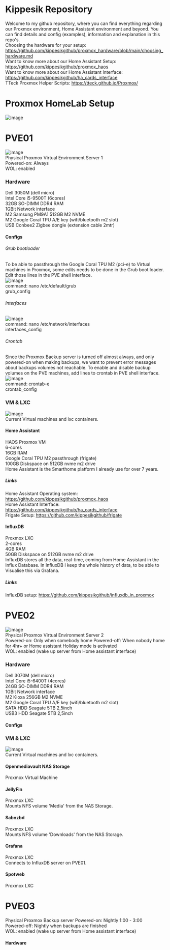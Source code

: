 # Kippesik Repository
Welcome to my github repository, where you can find everything regarding our Proxmox environment, Home Assistant environment and beyond. You can find details and config (examples), information and explanation in this repo's.  
Choosing the hardware for your setup: https://github.com/kippesikgithub/proxmox_hardware/blob/main/choosing_hardware.md  
Want to know more about our Home Assistant Setup: https://github.com/kippesikgithub/proxmox_haos  
Want to know more about our Home Assistant Interface: https://github.com/kippesikgithub/ha_cards_interface  
TTeck Proxmox Helper Scripts: https://tteck.github.io/Proxmox/  

# Proxmox HomeLab Setup
![image](https://github.com/kippesikgithub/proxmox_hardware/assets/100353268/81dd9d3f-46b1-4e24-82df-2ac8e78132d9)

# PVE01
![image](https://github.com/kippesikgithub/proxmox_hardware/assets/100353268/3ac955a4-0c3e-4253-a3b8-72d3de5ea0c0)  
Physical Proxmox Virtual Environment Server 1  
Powered-on: Always  
WOL: enabled  

### Hardware
Dell 3050M (dell micro)  
Intel Core i5-9500T (6cores)  
32GB SO-DIMM DDR4 RAM  
1GBit Network interface  
M2 Samsung PM9A1 512GB M2 NVME  
M2 Google Coral TPU A/E key (wifi/bluetooth m2 slot)  
USB Conbee2 Zigbee dongle (extension cable 2mtr)  

#### Configs
###### Grub bootloader
To be able to passthrough the Google Coral TPU M2 (pci-e) to Virtual machines in Proxmox, some edits needs to be done in the Grub boot loader. Edit those lines in the PVE shell interface.  
![image](https://github.com/kippesikgithub/proxmox_hardware/assets/100353268/51a79f4b-a887-45e1-9d19-c059c60b139a)  
command: nano /etc/default/grub  
grub_config  

###### Interfaces
![image](https://github.com/kippesikgithub/proxmox_hardware/assets/100353268/9d4b6f01-cba3-4acf-a712-731efbfce806)  
command: nano /etc/network/interfaces  
interfaces_config  

###### Crontab
Since the Proxmox Backup server is turned off almost always, and only powered-on when making backups, we want to prevent error messages about backups volumes not reachable. To enable and disable backup volumes on the PVE machines, add lines to crontab in PVE shell interface.  
![image](https://github.com/kippesikgithub/proxmox_hardware/assets/100353268/e68bac36-3d30-4187-a3bd-2880aa48437b)  
command: crontab-e  
crontab_config  

### VM & LXC
![image](https://github.com/kippesikgithub/proxmox_hardware/assets/100353268/92a23f71-2ff8-4d17-b046-8be6782eae04)  
Current Virtual machines and lxc containers.  

#### Home Assistant
HAOS Proxmox VM  
6-cores  
16GB RAM  
Google Coral TPU M2 passthrough (frigate)  
100GB Diskspace on 512GB nvme m2 drive  
Home Assistant is the Smarthome platform I already use for over 7 years.

##### Links
Home Assistant Operating system: https://github.com/kippesikgithub/proxmox_haos  
Home Assistant Interface: https://github.com/kippesikgithub/ha_cards_interface  
Frigate Setup: https://github.com/kippesikgithub/frigate  

#### InfluxDB
Proxmox LXC  
2-cores  
4GB RAM  
50GB Diskspace on 512GB nvme m2 drive  
InfluxDB stores all the data, real-time, coming from Home Assistant in the Influx Database. In InfluxDB I keep the whole history of data, to be able to Visualise this via Grafana.

##### Links
InfluxDB setup: https://github.com/kippesikgithub/influxdb_in_proxmox  


# PVE02
![image](https://github.com/kippesikgithub/proxmox_hardware/assets/100353268/a2c23de5-c9cf-4071-bd5d-27aa684873a8)  
Physical Proxmox Virtual Environment Server 2  
Powered-on: Only when somebody home
Powered-off: When nobody home for 4hr+ or Home assistant Holiday mode is activated  
WOL: enabled (wake up server from Home assistant interface)  

### Hardware
Dell 3070M (dell micro)  
Intel Core i5-6400T (4cores)  
24GB SO-DIMM DDR4 RAM  
1GBit Network interface  
M2 Kioxa 256GB M2 NVME  
M2 Google Coral TPU A/E key (wifi/bluetooth m2 slot)  
SATA HDD Seagate 5TB 2,5inch  
USB3 HDD Seagate 5TB 2,5inch  

#### Configs

### VM & LXC
![image](https://github.com/kippesikgithub/proxmox_hardware/assets/100353268/9e568dfd-f1c7-469d-a912-635e9e5f3de7)  
Current Virtual machines and lxc containers.  

#### Openmediavault NAS Storage
Proxmox Virtual Machine  
#### JellyFin
Proxmox LXC  
Mounts NFS volume 'Media' from the NAS Storage.  
#### Sabnzbd
Proxmox LXC  
Mounts NFS volume 'Downloads' from the NAS Storage.  
#### Grafana
Proxmox LXC  
Connects to InfluxDB server on PVE01.  
#### Spotweb
Proxmox LXC  

# PVE03
Physical Proxmox Backup server
Powered-on: Nightly 1:00 - 3:00  
Powered-off: Nightly when backups are finished  
WOL: enabled (wake up server from Home assistant interface)  

#### Hardware
